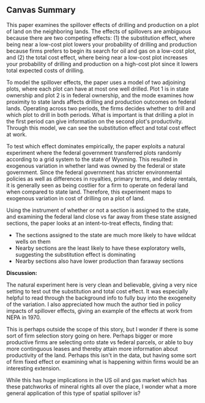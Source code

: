 ## Canvas Summary

This paper examines the spillover effects of drilling and production on a plot of land on the neighboring lands. The effects of spillovers are ambiguous because there are two competing effects: (1) the substitution effect, where being near a low-cost plot lowers your probability of drilling and production because firms prefers to begin its search for oil and gas on a low-cost plot, and (2) the total cost effect, where being near a low-cost plot increases your probability of drilling and production on a high-cost plot since it lowers total expected costs of drilling.

To model the spillover effects, the paper uses a model of two adjoining plots, where each plot can have at most one well drilled. Plot 1 is in state ownership and plot 2 is in federal ownership, and the mode examines how proximity to state lands affects drilling and production outcomes on federal lands. Operating across two periods, the firms decides whether to drill and which plot to drill in both periods. What is important is that drilling a plot in the first period can give information on the second plot's productivity. Through this model, we can see the substitution effect and total cost effect at work. 

To test which effect dominates empirically, the paper exploits a natural experiment where the federal government transferred plots randomly according to a grid system to the state of Wyoming. This resulted in exogenous variation in whether land was owned by the federal or state government. Since the federal government has stricter environmental policies as well as differences in royalties, primary terms, and delay rentals, it is generally seen as being costlier for a firm to operate on federal land when compared to state land. Therefore, this experiment maps to exogenous variation in cost of drilling on a plot of land. 

Using the instrument of whether or not a section is assigned to the state, and examining the federal land close vs far away from these state assigned sections, the paper looks at an intent-to-treat effects, finding that:

- The sections assigned to the state are much more likely to have wildcat wells on them
- Nearby sections are the least likely to have these exploratory wells, suggesting the substitution effect is dominating 
- Nearby sections also have lower production than faraway sections 

 

**Discussion:**

The natural experiment here is very clean and believable, giving a very nice setting to test out the substitution and total cost effect. It was especially helpful to read through the background info to fully buy into the exogeneity of the variation. I also appreciated how much the author tied in policy impacts of spillover effects, giving an example of the effects at work from NEPA in 1970.

This is perhaps outside the scope of this story, but I wonder if there is some sort of firm selection story going on here. Perhaps bigger or more productive firms are selecting onto state vs federal parcels, or able to buy more continguous leases and thereby attain more information about productivity of the land. Perhaps this isn't in the data, but having some sort of firm fixed effect or examining what is happening within firms would be an interesting extension. 

While this has huge implications in the US oil and gas market which has these patchworks of mineral rights all over the place, I wonder what a more general application of this type of spatial spillover is? 